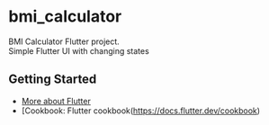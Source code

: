 # bmi_calculator

BMI Calculator Flutter project.
<br>
Simple Flutter UI with changing states

## Getting Started

- [More about Flutter](https://docs.flutter.dev/get-started/codelab)
- [Cookbook: Flutter cookbook(https://docs.flutter.dev/cookbook)

